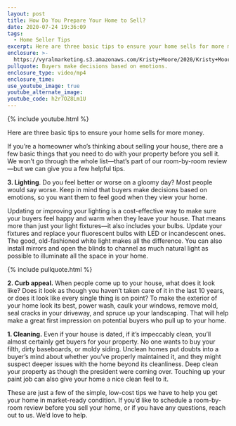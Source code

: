 ```yaml
---
layout: post
title: How Do You Prepare Your Home to Sell?
date: 2020-07-24 19:36:09
tags:
  - Home Seller Tips
excerpt: Here are three basic tips to ensure your home sells for more money.
enclosure: >-
  https://vyralmarketing.s3.amazonaws.com/Kristy+Moore/2020/Kristy+Moore+How+to+Prepare+Your+Home+to+Sell.mp4
pullquote: Buyers make decisions based on emotions.
enclosure_type: video/mp4
enclosure_time:
use_youtube_image: true
youtube_alternate_image:
youtube_code: h2r7OZ8Lm1U
---
```


{% include youtube.html %}

Here are three basic tips to ensure your home sells for more money.

If you’re a homeowner who’s thinking about selling your house, there are a few basic things that you need to do with your property before you sell it. We won’t go through the whole list—that’s part of our room-by-room review—but we can give you a few helpful tips.

**3\. Lighting**. Do you feel better or worse on a gloomy day? Most people would say worse. Keep in mind that buyers make decisions based on emotions, so you want them to feel good when they view your home.&nbsp;

Updating or improving your lighting is a cost-effective way to make sure your buyers feel happy and warm when they leave your house. That means more than just your light fixtures—it also includes your bulbs. Update your fixtures and replace your fluorescent bulbs with LED or incandescent ones. The good, old-fashioned white light makes all the difference. You can also install mirrors and open the blinds to channel as much natural light as possible to illuminate all the space in your home.

{% include pullquote.html %}

**2\. Curb appeal.** When people come up to your house, what does it look like? Does it look as though you haven’t taken care of it in the last 10 years, or does it look like every single thing is on point? To make the exterior of your home look its best, power wash, caulk your windows, remove mold, seal cracks in your driveway, and spruce up your landscaping. That will help make a great first impression on potential buyers who pull up to your home.

**1\. Cleaning.** Even if your house is dated, if it’s impeccably clean, you’ll almost certainly get buyers for your property. No one wants to buy your filth, dirty baseboards, or moldy siding. Unclean homes put doubts into a buyer’s mind about whether you’ve properly maintained it, and they might suspect deeper issues with the home beyond its cleanliness. Deep clean your property as though the president were coming over. Touching up your paint job can also give your home a nice clean feel to it.

These are just a few of the simple, low-cost tips we have to help you get your home in market-ready condition. If you’d like to schedule a room-by-room review before you sell your home, or if you have any questions, reach out to us. We’d love to help.